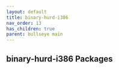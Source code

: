 ```yaml
---
layout: default
title: binary-hurd-i386
nav_order: 13
has_children: true
parent: bullseye main
---
```


## binary-hurd-i386 Packages
